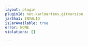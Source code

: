 ```yaml
---
layout: plugin
pluginId: net.karlmartens.gitversion
jarSha1: INVALID
isJarAvailable: true
error: NONE
violations: []

---
```

